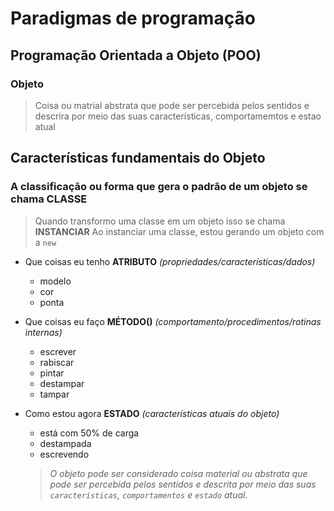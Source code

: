 # Paradigmas de programação

## Programação Orientada a Objeto (POO)

### Objeto

> Coisa ou matrial abstrata que pode ser percebida pelos sentidos e descrira por meio das suas características, comportamemtos e estao atual


## Características fundamentais do Objeto
### A classificação ou forma que gera o padrão de um objeto se chama **CLASSE**

> Quando transformo uma classe em um objeto isso se chama **INSTANCIAR**
> Ao instanciar uma classe, estou gerando um objeto com a ```new```


* Que coisas eu tenho **ATRIBUTO** _(propriedades/características/dados)_
    * modelo
    * cor
    * ponta

* Que coisas eu faço **MÉTODO()** _(comportamento/procedimentos/rotinas internas)_
    * escrever
    * rabiscar
    * pintar
    * destampar
    * tampar

* Como estou agora **ESTADO** _(características atuais do objeto)_
    * está com 50% de carga
    * destampada
    * escrevendo

    > _O objeto pode ser considerado coisa material ou abstrata que pode ser percebida pelos sentidos e descrita por  meio das suas ```características```, ```comportamentos``` e ```estado``` atual._
